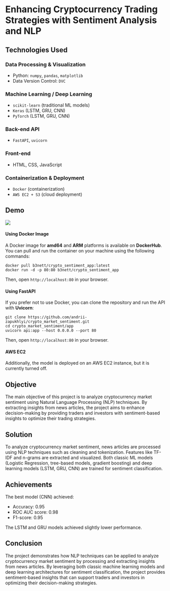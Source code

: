 # Enhancing Cryptocurrency Trading Strategies with Sentiment Analysis and NLP
## Technologies Used
### Data Processing & Visualization  
- Python: `numpy`, `pandas`, `matplotlib`  
- Data Version Control: `DVC`

### Machine Learning / Deep Learning  
- `scikit-learn` (traditional ML models)  
- `Keras` (LSTM, GRU, CNN)  
- `PyTorch` (LSTM, GRU, CNN)

### Back-end API  
- `FastAPI`, `uvicorn`  

### Front-end  
- HTML, CSS, JavaScript  

### Containerization & Deployment  
- `Docker` (containerization)  
- `AWS EC2 + S3` (cloud deployment)  

## Demo 
<img src = "demo_screen.png">

#### Using Docker Image
A Docker image for **amd64** and **ARM** platforms is available on **DockerHub**. You can pull and run the container on your machine using the following commands:
```
docker pull b3nett/crypto_sentiment_app:latest
docker run -d -p 80:80 b3nett/crypto_sentiment_app
```
Then, open `http://localhost:80` in your browser. 

#### Using FastAPI
If you prefer not to use Docker, you can clone the repository and run the API with **Uvicorn**:
```
git clone https://github.com/andrii-zapukhlyi/crypto_market_sentiment.git
cd crypto_market_sentiment/app
uvicorn api:app --host 0.0.0.0 --port 80
```
Then, open `http://localhost:80` in your browser. 

#### AWS EC2 
Additionally, the model is deployed on an AWS EC2 instance, but it is currently turned off.

## Objective
The main objective of this project is to analyze cryptocurrency market sentiment using Natural Language Processing (NLP) techniques. By extracting insights from news articles, the project aims to enhance decision-making by providing traders and investors with sentiment-based insights to optimize their trading strategies.

## Solution
To analyze cryptocurrency market sentiment, news articles are processed using NLP techniques such as cleaning and tokenization. Features like TF-IDF and n-grams are extracted and visualized. Both classic ML models (Logistic Regression, tree-based models, gradient boosting) and deep learning models (LSTM, GRU, CNN) are trained for sentiment classification.

## Achievements
The best model (CNN) achieved:

-  Accuracy: 0.95
- ROC AUC score: 0.98
- F1-score: 0.95

The LSTM and GRU models achieved slightly lower performance.

## Conclusion
The project demonstrates how NLP techniques can be applied to analyze cryptocurrency market sentiment by processing and extracting insights from news articles. By leveraging both classic machine learning models and deep learning architectures for sentiment classification, the project provides sentiment-based insights that can support traders and investors in optimizing their decision-making strategies.
